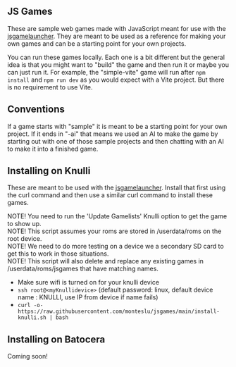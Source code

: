## JS Games

These are sample web games made with JavaScript meant for use with the [jsgamelauncher](https://github.com/monteslu/jsgamelauncher). They are meant to be used as a reference for making your own games and can be a starting point for your own projects.

You can run these games locally. Each one is a bit different but the general idea is that you might want to "build" the game and then run it or maybe you can just run it. For example, the "simple-vite" game will run after `npm install` and `npm run dev` as you would expect with a Vite project. But there is no requirement to use Vite.

## Conventions

If a game starts with "sample" it is meant to be a starting point for your own project. If it ends in "-ai" that means we used an AI to make the game by starting out with one of those sample projects and then chatting with an AI to make it into a finished game.

## Installing on Knulli

These are meant to be used with the [jsgamelauncher](https://github.com/monteslu/jsgamelauncher). Install that first using the curl command and then use a similar curl command to install these games.

NOTE! You need to run the 'Update Gamelists' Knulli option to get the game to show up.<br>
NOTE! This script assumes your roms are stored in /userdata/roms on the root device.<br>
NOTE! We need to do more testing on a device we a secondary SD card to get this to work in those situations.<br>
NOTE! This script will also delete and replace any existing games in /userdata/roms/jsgames that have matching names.<br>

- Make sure wifi is turned on for your knulli device
- `ssh root@<myKnullidevice>` (default password: linux, default device name : KNULLI, use IP from device if name fails)
- `curl -o- https://raw.githubusercontent.com/monteslu/jsgames/main/install-knulli.sh | bash`

## Installing on Batocera

Coming soon!
